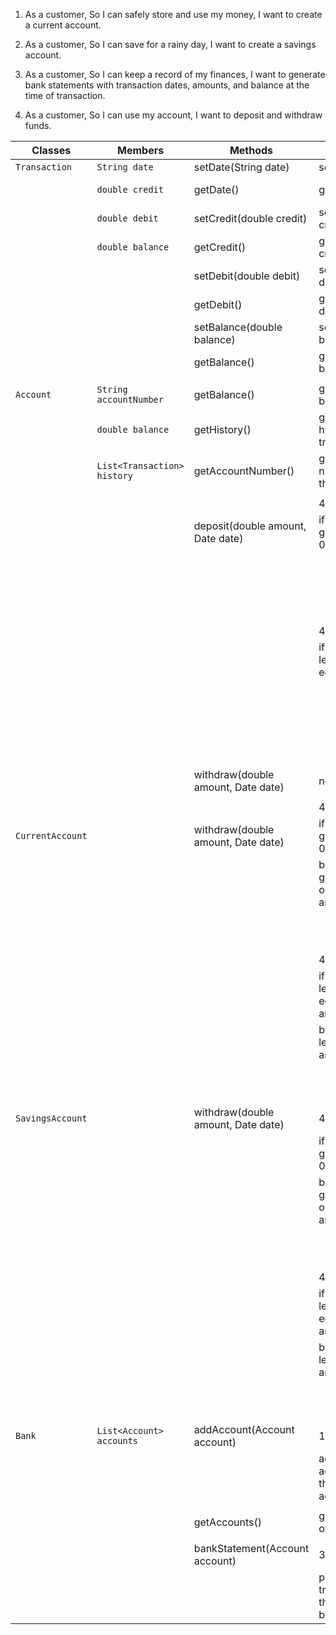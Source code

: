 1.  As a customer,
    So I can safely store and use my money,
    I want to create a current account.

2.  As a customer,
    So I can save for a rainy day,
    I want to create a savings account.

3.  As a customer,
    So I can keep a record of my finances,
    I want to generate bank statements with transaction dates, amounts, and balance at the time of transaction.

4.  As a customer,
    So I can use my account,
    I want to deposit and withdraw funds.


| Classes          | Members                     | Methods                            | Scenario                                        | Results                        |
|------------------|-----------------------------|------------------------------------|-------------------------------------------------|--------------------------------|
| `Transaction`    | `String date`               | setDate(String date)               | set the date                                    | void                           |
|                  | `double credit`             | getDate()                          | get the date                                    | Return String                  |
|                  | `double debit`              | setCredit(double credit)           | set the credit                                  | void                           |
|                  | `double balance`            | getCredit()                        | get the credit                                  | Return double                  |
|                  |                             | setDebit(double debit)             | set the debit                                   | void                           |
|                  |                             | getDebit()                         | get the debit                                   | Return double                  |
|                  |                             | setBalance(double balance)         | set the balance                                 | void                           |
|                  |                             | getBalance()                       | get the balance                                 | Return double                  |
|                  |                             |                                    |                                                 |                                |
| `Account`        | `String accountNumber`      | getBalance()                       | get the balance                                 | Return double                  |
|                  | `double balance`            | getHistory()                       | get the history of transaction                  | Return List<Transaction>       |
|                  | `List<Transaction> history` | getAccountNumber()                 | get the number of the account                   | Return String                  |
|                  |                             |                                    |                                                 |                                |
|                  |                             |                                    | 4.                                              |                                |
|                  |                             | deposit(double amount, Date date)  | if amount is greater than 0                     | Output success message         |
|                  |                             |                                    |                                                 | Update balance                 |
|                  |                             |                                    |                                                 | Add new transaction to history |
|                  |                             |                                    | 4.                                              |                                |
|                  |                             |                                    | if amount is less than or equal to 0            | Output failure message         |
|                  |                             |                                    |                                                 | Don't update the balance       |
|                  |                             |                                    |                                                 | Don't add new transaction      |
|                  |                             |                                    |                                                 |                                |
|                  |                             | withdraw(double amount, Date date) | nothing                                         | nothing                        |
|                  |                             |                                    |                                                 |                                |
|                  |                             |                                    | 4.                                              |                                |
| `CurrentAccount` |                             | withdraw(double amount, Date date) | if amount is greater than 0 and                 | Output success message         |
|                  |                             |                                    | balance is greater than or equal to amount      | Update balance                 |
|                  |                             |                                    |                                                 | Add new transaction to history |
|                  |                             |                                    | 4.                                              |                                |
|                  |                             |                                    | if amount is less than or equal to 0 and        | Output failure message         |
|                  |                             |                                    | balance is less than amount                     | Don't update the balance       |
|                  |                             |                                    |                                                 | Don't add new transaction      |
| `SavingsAccount` |                             | withdraw(double amount, Date date) | 4.                                              |                                |
|                  |                             |                                    | if amount is greater than 0 and                 | Output success message         |
|                  |                             |                                    | balance is greater than or equal to amount      | Update balance                 |
|                  |                             |                                    |                                                 | Add new transaction to history |
|                  |                             |                                    | 4.                                              |                                |
|                  |                             |                                    | if amount is less than or equal to 0 and        | Output failure message         |
|                  |                             |                                    | balance is less than amount                     | Don't update the balance       |
|                  |                             |                                    |                                                 | Don't add new transaction      |
| `Bank`           | `List<Account> accounts`    | addAccount(Account account)        | 1. and 2.                                       |                                |
|                  |                             |                                    | adds the account to the list of accounts        | void                           |
|                  |                             |                                    |                                                 |                                |
|                  |                             | getAccounts()                      | get the list of accounts                        | Return List<Account>           |
|                  |                             |                                    |                                                 |                                |
|                  |                             | bankStatement(Account account)     | 3.                                              |                                |
|                  |                             |                                    | prints all the transactions that have been done | Output details of transactions |
